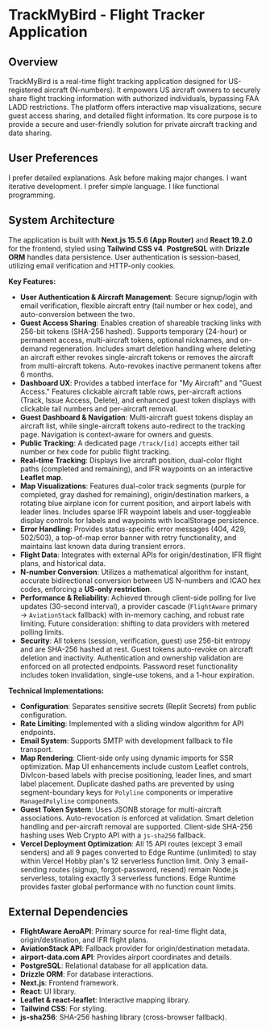 # TrackMyBird - Flight Tracker Application

## Overview
TrackMyBird is a real-time flight tracking application designed for US-registered aircraft (N-numbers). It empowers US aircraft owners to securely share flight tracking information with authorized individuals, bypassing FAA LADD restrictions. The platform offers interactive map visualizations, secure guest access sharing, and detailed flight information. Its core purpose is to provide a secure and user-friendly solution for private aircraft tracking and data sharing.

## User Preferences
I prefer detailed explanations.
Ask before making major changes.
I want iterative development.
I prefer simple language.
I like functional programming.

## System Architecture
The application is built with **Next.js 15.5.6 (App Router)** and **React 19.2.0** for the frontend, styled using **Tailwind CSS v4**. **PostgreSQL** with **Drizzle ORM** handles data persistence. User authentication is session-based, utilizing email verification and HTTP-only cookies.

**Key Features:**
-   **User Authentication & Aircraft Management**: Secure signup/login with email verification, flexible aircraft entry (tail number or hex code), and auto-conversion between the two.
-   **Guest Access Sharing**: Enables creation of shareable tracking links with 256-bit tokens (SHA-256 hashed). Supports temporary (24-hour) or permanent access, multi-aircraft tokens, optional nicknames, and on-demand regeneration. Includes smart deletion handling where deleting an aircraft either revokes single-aircraft tokens or removes the aircraft from multi-aircraft tokens. Auto-revokes inactive permanent tokens after 6 months.
-   **Dashboard UX**: Provides a tabbed interface for "My Aircraft" and "Guest Access." Features clickable aircraft table rows, per-aircraft actions (Track, Issue Access, Delete), and enhanced guest token displays with clickable tail numbers and per-aircraft removal.
-   **Guest Dashboard & Navigation**: Multi-aircraft guest tokens display an aircraft list, while single-aircraft tokens auto-redirect to the tracking page. Navigation is context-aware for owners and guests.
-   **Public Tracking**: A dedicated page `/track/[id]` accepts either tail number or hex code for public flight tracking.
-   **Real-time Tracking**: Displays live aircraft position, dual-color flight paths (completed and remaining), and IFR waypoints on an interactive **Leaflet map**.
-   **Map Visualizations**: Features dual-color track segments (purple for completed, gray dashed for remaining), origin/destination markers, a rotating blue airplane icon for current position, and airport labels with leader lines. Includes sparse IFR waypoint labels and user-toggleable display controls for labels and waypoints with localStorage persistence.
-   **Error Handling**: Provides status-specific error messages (404, 429, 502/503), a top-of-map error banner with retry functionality, and maintains last known data during transient errors.
-   **Flight Data**: Integrates with external APIs for origin/destination, IFR flight plans, and historical data.
-   **N-number Conversion**: Utilizes a mathematical algorithm for instant, accurate bidirectional conversion between US N-numbers and ICAO hex codes, enforcing a **US-only restriction**.
-   **Performance & Reliability**: Achieved through client-side polling for live updates (30-second interval), a provider cascade (`FlightAware` primary → `AviationStack` fallback) with in-memory caching, and robust rate limiting. Future consideration: shifting to data providers with metered polling limits.
-   **Security**: All tokens (session, verification, guest) use 256-bit entropy and are SHA-256 hashed at rest. Guest tokens auto-revoke on aircraft deletion and inactivity. Authentication and ownership validation are enforced on all protected endpoints. Password reset functionality includes token invalidation, single-use tokens, and a 1-hour expiration.

**Technical Implementations:**
-   **Configuration**: Separates sensitive secrets (Replit Secrets) from public configuration.
-   **Rate Limiting**: Implemented with a sliding window algorithm for API endpoints.
-   **Email System**: Supports SMTP with development fallback to file transport.
-   **Map Rendering**: Client-side only using dynamic imports for SSR optimization. Map UI enhancements include custom Leaflet controls, DivIcon-based labels with precise positioning, leader lines, and smart label placement. Duplicate dashed paths are prevented by using segment-boundary keys for `Polyline` components or imperative `ManagedPolyline` components.
-   **Guest Token System**: Uses JSONB storage for multi-aircraft associations. Auto-revocation is enforced at validation. Smart deletion handling and per-aircraft removal are supported. Client-side SHA-256 hashing uses Web Crypto API with a `js-sha256` fallback.
-   **Vercel Deployment Optimization**: All 15 API routes (except 3 email senders) and all 9 pages converted to Edge Runtime (unlimited) to stay within Vercel Hobby plan's 12 serverless function limit. Only 3 email-sending routes (signup, forgot-password, resend) remain Node.js serverless, totaling exactly 3 serverless functions. Edge Runtime provides faster global performance with no function count limits.

## External Dependencies
-   **FlightAware AeroAPI**: Primary source for real-time flight data, origin/destination, and IFR flight plans.
-   **AviationStack API**: Fallback provider for origin/destination metadata.
-   **airport-data.com API**: Provides airport coordinates and details.
-   **PostgreSQL**: Relational database for all application data.
-   **Drizzle ORM**: For database interactions.
-   **Next.js**: Frontend framework.
-   **React**: UI library.
-   **Leaflet & react-leaflet**: Interactive mapping library.
-   **Tailwind CSS**: For styling.
-   **js-sha256**: SHA-256 hashing library (cross-browser fallback).